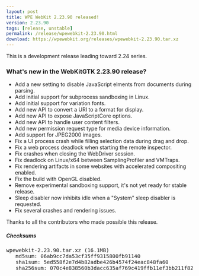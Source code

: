 ```yaml
---
layout: post
title: WPE WebKit 2.23.90 released!
version: 2.23.90
tags: [release, unstable]
permalink: /release/wpewebkit-2.23.90.html
download: https://wpewebkit.org/releases/wpewebkit-2.23.90.tar.xz
---
```


This is a development release leading toward 2.24 series.

### What's new in the WebKitGTK 2.23.90 release?

- Add a new setting to disable JavaScript elments from documents during parsing.
- Add initial support for subprocess sandboxing in Linux.
- Add initial support for variation fonts.
- Add new API to convert a URI to a format for display.
- Add new API to expose JavaScriptCore options.
- Add new API to handle user content filters.
- Add new permission request type for media device information.
- Add support for JPEG2000 images.
- Fix a UI process crash while filling selection data during drag and drop.
- Fix a web process deadlock when starting the remote inspector.
- Fix crashes when closing the WebDriver session.
- Fix deadlock on Linux/x64 between SamplingProfiler and VMTraps.
- Fix rendering artifacts in some websites with accelerated compositing enabled.
- Fix the build with OpenGL disabled.
- Remove experimental sandboxing support, it's not yet ready for stable release.
- Sleep disabler now inhibits idle when a "System" sleep disabler is requested.
- Fix several crashes and rendering issues.

Thanks to all the contributors who made possible this release.


##### Checksums

<pre>
wpewebkit-2.23.90.tar.xz (16.1MB)
   md5sum: 06ab9cc7da53cf35ff9315800fb91140
   sha1sum: 5ed558f2e7d4b82adbe426b4574f24eac848fa60
   sha256sum: 070c4e838560b3dacc635af769c419ffb11ef3bb211f826115b2308990fc7ad8
</pre>
